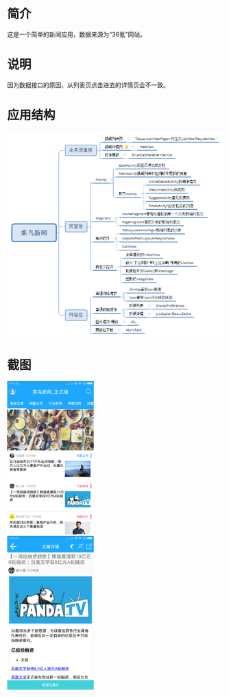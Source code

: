# 简介
这是一个简单的新闻应用，数据来源为“36氪”网站。
# 说明
因为数据接口的原因，从列表页点击进去的详情页会不一致。
# 应用结构
![](https://github.com/xiongwo/CaiNiaoNews_b/blob/master/%E8%8F%9C%E9%B8%9F%E6%96%B0%E9%97%BB.png)
# 截图
<div display:"inline">
  <div>
    <img src="https://github.com/xiongwo/CaiNiaoNews_b/blob/master/%E5%88%97%E8%A1%A8%E9%A1%B5.png" width="40%" height="40%"/>
  </div>
  <div style="float:right">
    <img src="https://github.com/xiongwo/CaiNiaoNews_b/blob/master/%E8%AF%A6%E6%83%85%E9%A1%B5.png" width="40%" height="40%"/>
  </div>
</div>

